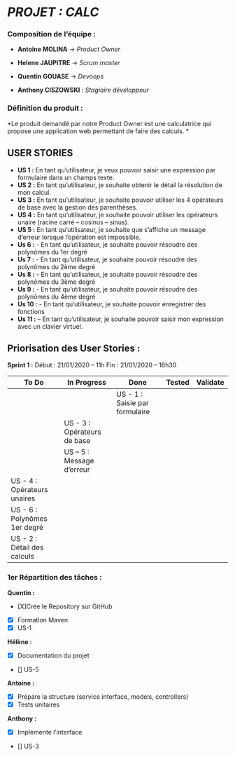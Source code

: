 # _PROJET : **CALC**_ 

### Composition de l’équipe :
-	**Antoine MOLINA** -> *Product Owner* 

-	**Helene JAUPITRE** -> *Scrum master* 

-	**Quentin GOUASE** -> *Devoops* 

-	**Anthony CISZOWSKI** : *Stagiaire développeur* 	

### Définition du produit :

*Le produit demandé par notre Product Owner est une calculatrice qui propose une application web permettant de faire des calculs. * 

## USER STORIES
-	**US 1 :** En tant qu’utilisateur, je veux pouvoir saisir une expression par formulaire dans un champs texte. 
-	**US 2 :** En tant qu’utilisateur, je souhaite obtenir le détail la résolution de mon calcul. 
-	**US 3 :** En tant qu’utilisateur, je souhaite pouvoir utiliser les 4 opérateurs de base avec la gestion des parenthèses. 
-	**US 4 :** En tant qu’utilisateur, je souhaite pouvoir utiliser les opérateurs unaire (racine carré – cosinus – sinus). 
-	**US 5 :** En tant qu’utilisateur, je souhaite que s’affiche un message d’erreur lorsque l’opération est impossible. 
- **Us 6 :**  - En tant qu’utilisateur, je souhaite pouvoir résoudre des polynômes du 1er degré 
- **Us 7 :** - En tant qu’utilisateur, je souhaite pouvoir résoudre des polynômes du 2ème degré
- **Us 8 :**  - En tant qu’utilisateur, je souhaite pouvoir résoudre des polynômes du 3ème degré
- **Us 9 :** - En tant qu’utilisateur, je souhaite pouvoir résoudre des polynômes du 4ème degré
- **Us 10 :** - En tant qu’utilisateur, je souhaite pouvoir enregistrer des fonctions 
- **Us 11 :** – En tant qu’utilisateur, je souhaite pouvoir saisir mon expression avec un clavier virtuel. 






## Priorisation des User Stories : 

**Sprint 1 :**
Début : 21/01/2020 – 11h 		Fin : 21/01/2020 – 16h30

|**To Do** 						|  **In Progress**	| **Done**	|    **Tested**	| **Validate**	|
|  --------------				|  -------------	|-----------|---------------|---------------|
|   |					|	US - 1 : Saisie par formulaire		|				|				|
| 	|	US - 3 : Opérateurs de base				|			|				|				|
| 	|US – 5 : Message d’erreur				|			|				|				|
|US - 4 : Opérateurs unaires 	|					|			|				|				|
|US - 6 : Polynômes 1er degré 	|					|			|				|				|
|US - 2 : Détail des calculs 	|					|			|				|				|


### 1er Répartition des tâches : 
**Quentin :**
- [X]Crée le Repository sur GitHub
- [X] Formation Maven
- [X] US-1

**Hélène :** 
- [X] Documentation du projet
- [] US-5

**Antoine :**
- [X] Prépare la structure (service interface, models, controllers)
- [X] Tests unitaires

**Anthony :**
- [X] Implémente l’interface
- [] US-3


